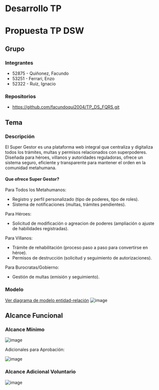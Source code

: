 # Desarrollo TP

# Propuesta TP DSW

## Grupo

### Integrantes

- 52875 - Quiñonez, Facundo
- 53251 - Ferrari, Enzo
- 52322 - Ruiz, Ignacio

### Repositorios

- https://github.com/facundoqui2004/TP_DS_FQRS.git

## Tema

### Descripción

El Super Gestor es una plataforma web integral que centraliza y digitaliza todos los trámites, multas y permisos relacionados con superpoderes. Diseñada para héroes, villanos y autoridades reguladoras, ofrece un sistema seguro, eficiente y transparente para mantener el orden en la comunidad metahumana.

#### Que ofrece Super Gestor?

Para Todos los Metahumanos:

- Registro y perfil personalizado (tipo de poderes, tipo de roles).
- Sistema de notificaciones (multas,  trámites pendientes).

Para Héroes:

- Solicitud de modificación o agreacion de poderes (ampliación o ajuste de habilidades registradas).

Para Villanos:

- Trámite de rehabilitación (proceso paso a paso para convertirse en héroe).
- Permisos de destrucción (solicitud y seguimiento de autorizaciones).

Para Burocratas/Gobierno:

- Gestión de multas (emisión y seguimiento).

### Modelo
[Ver diagrama de modelo entidad-relación](https://drive.google.com/file/d/1F-fTBAHzt2ekTFDbE0UKQskchshvuiEb/view?usp=drive_link)
![image](https://github.com/user-attachments/assets/3afb7b01-b2d4-43af-9694-116cb93bfb8f)


## Alcance Funcional

### Alcance Mínimo
![image](https://github.com/user-attachments/assets/7d2c3f62-f746-443b-9c0a-23fb472d1711)


Adicionales para Aprobación:

![image](https://github.com/user-attachments/assets/969d94a5-d2ce-4aea-8820-a20897a6ea84)

### Alcance Adicional Voluntario

![image](https://github.com/user-attachments/assets/cade70f4-3934-4eb5-a9b1-fe536da48df4)
